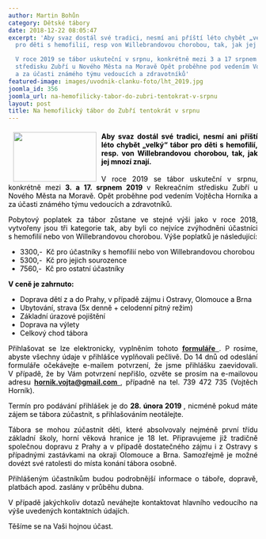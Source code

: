 ```yaml
---
author: Martin Bohůn
category: Dětské tábory
date: 2018-12-22 08:05:47
excerpt: 'Aby svaz dostál své tradici, nesmí ani příští léto chybět „velký“ tábor
  pro děti s hemofilií, resp von Willebrandovou chorobou, tak, jak jej mnozí znají

  V roce 2019 se tábor uskuteční v srpnu, konkrétně mezi 3 a 17 srpnem 2019 v Rekreačním
  středisku Zubří u Nového Města na Moravě Opět proběhne pod vedením Vojtěcha Horníka
  a za účasti známého týmu vedoucích a zdravotníků'
featured-image: images/uvodnik-clanku-foto/lht_2019.jpg
joomla_id: 356
joomla_url: na-hemofilicky-tabor-do-zubri-tentokrat-v-srpnu
layout: post
title: Na hemofilický tábor do Zubří tentokrát v srpnu
---
```


<h4 style="text-align: justify;">
 <span style="color: #000000;">
  <img border="0" height="100" src="{{ site.baseurl }}/images/uvodnik-clanku-foto/lht_2019.jpg" style="float: left; margin-left: 10px; margin-right: 10px;" width="168"/>
  Aby svaz dostál své tradici, nesmí ani příští léto chybět „velký“ tábor pro děti s hemofilií, resp. von Willebrandovou chorobou, tak, jak jej mnozí znají.
 </span>
</h4>
<p style="text-align: justify;">
 <span style="color: #000000;">
  V roce 2019 se tábor uskuteční v srpnu, konkrétně mezi
  <strong>
   3. a 17. srpnem 2019
  </strong>
  v Rekreačním středisku Zubří u Nového Města na Moravě. Opět proběhne pod vedením Vojtěcha Horníka a za účasti známého týmu vedoucích a zdravotníků.
 </span>
</p>
<p style="text-align: justify;">
 <span style="color: #000000;">
  Pobytový poplatek za tábor zůstane ve stejné výši jako v roce 2018, vytvořeny jsou tři kategorie tak, aby byli co nejvíce zvýhodněni účastníci s hemofilií nebo von Willebrandovou chorobou. Výše poplatků je následující:
 </span>
</p>
<ul style="text-align: justify;">
 <li>
  <span style="color: #000000;">
   3300,-  Kč pro účastníky s hemofilií nebo von Willebrandovou chorobou
  </span>
 </li>
 <li>
  <span style="color: #000000;">
   5300,-  Kč pro jejich sourozence
  </span>
 </li>
 <li>
  <span style="color: #000000;">
   7560,-  Kč pro ostatní účastníky
  </span>
 </li>
</ul>
<p style="text-align: justify;">
 <strong>
  <span style="color: #000000;">
   V ceně je zahrnuto:
  </span>
 </strong>
</p>
<ul style="text-align: justify;">
 <li>
  <span style="color: #000000;">
   Doprava dětí z a do Prahy, v případě zájmu i Ostravy, Olomouce a Brna
  </span>
 </li>
 <li>
  <span style="color: #000000;">
   Ubytování, strava (5x denně + celodenní pitný režim)
  </span>
 </li>
 <li>
  <span style="color: #000000;">
   Základní úrazové pojištění
  </span>
 </li>
 <li>
  <span style="color: #000000;">
   Doprava na výlety
  </span>
 </li>
 <li>
  <span style="color: #000000;">
   Celkový chod tábora
  </span>
 </li>
</ul>
<p style="text-align: justify;">
 <span style="color: #000000;">
  Přihlašovat se lze elektronicky, vyplněním tohoto
  <a href="https://docs.google.com/forms/d/e/1FAIpQLSdkUCPRTqsKDp6Znn6v48SRQ4F2ppJdtl6ElotYtH-S3w6Tpg/viewform" title="Letní hemofilický tábor 2019 - přihlášky">
   <strong>
    <span style="text-decoration: underline;">
     formuláře
    </span>
   </strong>
  </a>
 </span>
 . P
 <span style="color: #000000;">
  rosíme, abyste všechny údaje v přihlášce vyplňovali pečlivě. Do 14 dnů od odeslání formuláře očekávejte e-mailem potvrzení, že jsme přihlášku zaevidovali. V případě, že by Vám potvrzení nepřišlo, ozvěte se prosím na e-mailovou adresu
 </span>
 <strong>
  <a href="mailto:hornik.vojta@gmail.com">
   hornik.vojta@gmail.com
  </a>
 </strong>
 ,
 <span style="color: #000000;">
  případně na tel. 739 472 735 (Vojtěch Horník).
 </span>
</p>
<p style="text-align: justify;">
 <span style="color: #000000;">
  Termín pro podávání přihlášek je do
  <strong>
   28. února 2019
  </strong>
  , nicméně pokud máte zájem se tábora zúčastnit, s přihlašováním neotálejte.
 </span>
</p>
<p style="text-align: justify;">
 <span style="color: #000000;">
  Tábora se mohou zúčastnit děti, které absolvovaly nejméně první třídu základní školy, horní věková hranice je 18 let. Připravujeme již tradičně společnou dopravu z Prahy a v případě dostatečného zájmu i z Ostravy s případnými zastávkami na okraji Olomouce a Brna. Samozřejmě je možné dovézt své ratolesti do místa konání tábora osobně.
 </span>
</p>
<p style="text-align: justify;">
 <span style="color: #000000;">
  Přihlášeným účastníkům budou podrobnější informace o táboře, dopravě, platbách apod. zaslány v průběhu dubna.
 </span>
</p>
<p style="text-align: justify;">
 <span style="color: #000000;">
  V případě jakýchkoliv dotazů neváhejte kontaktovat hlavního vedoucího na výše uvedených kontaktních údajích.
 </span>
</p>
<p style="text-align: justify;">
 <span style="color: #000000;">
  Těšíme se na Vaši hojnou účast.
 </span>
</p>
<p>
</p>